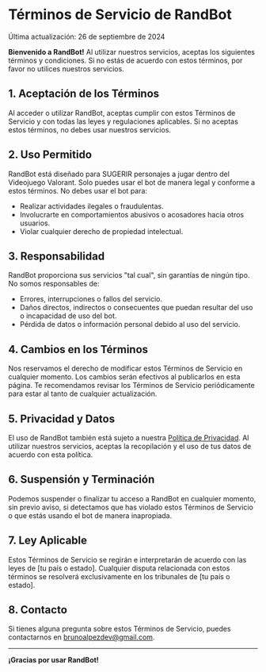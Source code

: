 # Términos de Servicio de RandBot

Última actualización: 26 de septiembre de 2024

**Bienvenido a RandBot!** Al utilizar nuestros servicios, aceptas los siguientes términos y condiciones. Si no estás de acuerdo con estos términos, por favor no utilices nuestros servicios.

## 1. Aceptación de los Términos

Al acceder o utilizar RandBot, aceptas cumplir con estos Términos de Servicio y con todas las leyes y regulaciones aplicables. Si no aceptas estos términos, no debes usar nuestros servicios.

## 2. Uso Permitido

RandBot está diseñado para SUGERIR personajes a jugar dentro del Videojuego Valorant. Solo puedes usar el bot de manera legal y conforme a estos términos. No debes usar el bot para:

- Realizar actividades ilegales o fraudulentas.
- Involucrarte en comportamientos abusivos o acosadores hacia otros usuarios.
- Violar cualquier derecho de propiedad intelectual.

## 3. Responsabilidad

RandBot proporciona sus servicios "tal cual", sin garantías de ningún tipo. No somos responsables de:

- Errores, interrupciones o fallos del servicio.
- Daños directos, indirectos o consecuentes que puedan resultar del uso o incapacidad de uso del bot.
- Pérdida de datos o información personal debido al uso del servicio.

## 4. Cambios en los Términos

Nos reservamos el derecho de modificar estos Términos de Servicio en cualquier momento. Los cambios serán efectivos al publicarlos en esta página. Te recomendamos revisar los Términos de Servicio periódicamente para estar al tanto de cualquier actualización.

## 5. Privacidad y Datos

El uso de RandBot también está sujeto a nuestra [Política de Privacidad](https://github.com/BrunoAlpezdev/Randbot/blob/main/privacy-policy.md). Al utilizar nuestros servicios, aceptas la recopilación y el uso de tus datos de acuerdo con esta política.

## 6. Suspensión y Terminación

Podemos suspender o finalizar tu acceso a RandBot en cualquier momento, sin previo aviso, si detectamos que has violado estos Términos de Servicio o que estás usando el bot de manera inapropiada.

## 7. Ley Aplicable

Estos Términos de Servicio se regirán e interpretarán de acuerdo con las leyes de [tu país o estado]. Cualquier disputa relacionada con estos términos se resolverá exclusivamente en los tribunales de [tu país o estado].

## 8. Contacto

Si tienes alguna pregunta sobre estos Términos de Servicio, puedes contactarnos en [brunoalpezdev@gmail.com](mailto:brunoalpezdev@gmail.com).

---

**¡Gracias por usar RandBot!**
